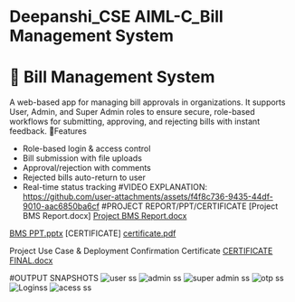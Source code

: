 # Deepanshi_CSE AIML-C_Bill Management System
# 💼 Bill Management System

A web-based app for managing bill approvals in organizations. It supports User, Admin, and Super Admin roles to ensure secure, role-based workflows for submitting, approving, and rejecting bills with instant feedback.
🔑Features
- Role-based login & access control
- Bill submission with file uploads
- Approval/rejection with comments
- Rejected bills auto-return to user
- Real-time status tracking
  #VIDEO EXPLANATION:
https://github.com/user-attachments/assets/f4f8c736-9435-44df-9010-aac6850ba6cf
#PROJECT REPORT/PPT/CERTIFICATE
[Project BMS Report.docx]  [Project BMS Report.docx](https://github.com/user-attachments/files/19979568/Project.BMS.Report.docx)

[BMS PPT.pptx](https://github.com/user-attachments/files/19921236/BMS.PPT.pptx)
[CERTIFICATE] [certificate.pdf](https://github.com/user-attachments/files/19979633/certificate.pdf)

Project Use Case & Deployment Confirmation Certificate [CERTIFICATE FINAL.docx](https://github.com/user-attachments/files/19980037/CERTIFICATE.FINAL.docx)




#OUTPUT SNAPSHOTS
![user ss](https://github.com/user-attachments/assets/1b764ca4-556a-4319-9620-7809b25ce9f0)
![admin ss](https://github.com/user-attachments/assets/0d20bccd-ee94-4618-a20a-ec3e35709db9)
![super admin ss](https://github.com/user-attachments/assets/c2aa090d-ac20-4bd6-8c90-6aa94ad5013f)
![otp ss](https://github.com/user-attachments/assets/1e272c1b-b175-4f0f-811a-233589da8c7e)
![Loginss](https://github.com/user-attachments/assets/fe24f6e4-e582-4b05-b906-d7838b9c506b)
![acess ss](https://github.com/user-attachments/assets/2659601a-f8ae-437f-8a53-fdbaa3d5c8f6)


